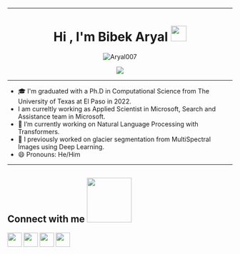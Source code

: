 ----

<h1 align="center">Hi , I'm Bibek Aryal <img src="https://media.giphy.com/media/hvRJCLFzcasrR4ia7z/giphy.gif" width="35"></h1>
<p align="center"> 
	<img src="https://komarev.com/ghpvc/?username=Aryal007&label=Profile%20views&color=0e75b6&style=plastic" alt="Aryal007" /> 
</p>

<p align="center">
  <a href="https://github.com/DenverCoder1/readme-typing-svg"><img src="https://readme-typing-svg.herokuapp.com?lines=Applied+Scientist+II,+Microsoft;Ph.D.+Computational+Science,+UTEP;Vision+and+Learning+Lab+(2018-2022)+Systems+Ecology+Lab+(2020-2022);Microsoft+Intern,+2020%262021;Visiting+Scholar,+Texas+A%26M+(2022-2022);&center=true&width=500&height=50"></a>
</p>

----
<!--
**Aryal007/Aryal007** is a ✨ _special_ ✨ repository because its `README.md` (this file) appears on your GitHub profile.

Here are some ideas to get you started:
-->
- :mortar_board: I'm graduated with a Ph.D in Computational Science from The University of Texas at El Paso in 2022.
- I am curreltly working as Applied Scientist in Microsoft, Search and Assistance team in Microsoft.
- 🌱 I’m currently working on Natural Language Processing with Transformers.
- 🔭 I previously worked on glacier segmentation from MultiSpectral Images using Deep Learning.
- 😄 Pronouns: He/Him
<!--
----

  <summary><b>💻 GitHub Profile Stats</b></summary>
  <br/>
  <p align="center">
    <a href="https://github.com/anuraghazra/github-readme-stats"><img alt="Bibek's Github Stats" src="https://github-readme-stats.vercel.app/api?username=Aryal007&show_icons=true&count_private=true&theme=algolia" height="192px"/></a>
	  <img src="https://github-readme-stats.vercel.app/api/top-langs?username=Aryal007&langs_count=10&show_icons=true&locale=en&layout=compact&theme=algolia" alt="Aryal007" height="192px"/>
  </p>
-->
----

<h2> Connect with me <img src='https://raw.githubusercontent.com/ShahriarShafin/ShahriarShafin/main/Assets/handshake.gif' width="100px"> </h2>
<a href = 'https://www.linkedin.com/in/aryal007/'> <img width = '32px' align= 'center' src="https://raw.githubusercontent.com/rahulbanerjee26/githubAboutMeGenerator/main/icons/linked-in-alt.svg"/></a> 
<a href = 'https://twitter.com/b_aryal007'> <img width = '32px' align= 'center' src="https://raw.githubusercontent.com/rahulbanerjee26/githubAboutMeGenerator/main/icons/twitter.svg"/></a> 
<a href = 'https://github.com/Aryal007'> <img width = '32px' align= 'center' src="https://raw.githubusercontent.com/rahulbanerjee26/githubAboutMeGenerator/main/icons/github.svg"/></a>
<a href = 'https://www.instagram.com/bibekaryal7/'> <img width = '32px' align= 'center' src="https://raw.githubusercontent.com/rahulbanerjee26/githubAboutMeGenerator/main/icons/instagram.svg"/></a>
  
<br/>

